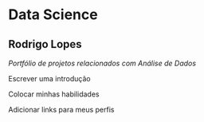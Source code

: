 # Data Science

## Rodrigo Lopes

_Portfólio de projetos relacionados com Análise de Dados_

Escrever uma introdução

Colocar minhas habilidades

Adicionar links para meus perfis
